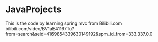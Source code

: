 # JavaProjects
This is the code by learning spring mvc from Bilibili.com
bilibili.com/video/BV1aE41167Tu?from=search&seid=4169854339630149192&spm_id_from=333.337.0.0

